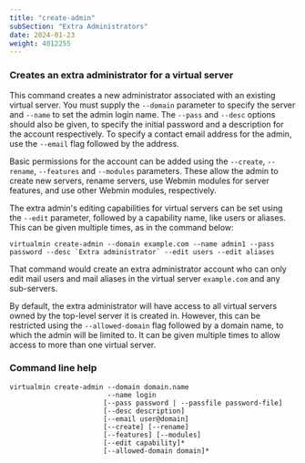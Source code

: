 ```yaml
---
title: "create-admin"
subSection: "Extra Administrators"
date: 2024-01-23
weight: 4012255
---
```


### Creates an extra administrator for a virtual server

This command creates a new administrator associated with an existing virtual server. You must supply the `--domain` parameter to specify the server and `--name` to set the admin login name. The `--pass` and `--desc` options should also be given, to specify the initial password and a description for the account respectively. To specify a contact email address for the admin, use the `--email` flag followed by the address.

Basic permissions for the account can be added using the `--create`, `--rename`, `--features` and `--modules` parameters. These allow the admin to create new servers, rename servers, use Webmin modules for server features, and use other Webmin modules, respectively.

The extra admin's editing capabilities for virtual servers can be set using the `--edit` parameter, followed by a capability name, like users or aliases. This can be given multiple times, as in the command below:

```text
virtualmin create-admin --domain example.com --name admin1 --pass password --desc `Extra administrator` --edit users --edit aliases
```

That command would create an extra administrator account who can only edit mail users and mail aliases in the virtual server `example.com` and any sub-servers.

By default, the extra administrator will have access to all virtual servers owned by the top-level server it is created in. However, this can be restricted using the `--allowed-domain` flag followed by a domain name, to which the admin will be limited to. It can be given multiple times to allow access to more than one virtual server.

### Command line help

```text
virtualmin create-admin --domain domain.name
                        --name login
                       [--pass password | --passfile password-file]
                       [--desc description]
                       [--email user@domain]
                       [--create] [--rename]
                       [--features] [--modules]
                       [--edit capability]*
                       [--allowed-domain domain]*
```
